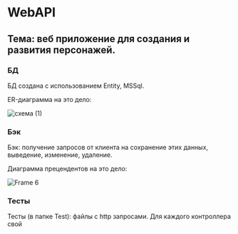 # WebAPI
## Тема: веб приложение для создания и развития персонажей. 
### БД
БД создана с использованием Entity, MSSql. 

ER-диаграмма на это дело:

![схема (1)](https://github.com/user-attachments/assets/d313b31a-13d6-4b73-b3e4-7f9215091c33)

### Бэк

Бэк: получение запросов от клиента на сохранение этих данных, выведение, изменение, удаление. 

Диаграмма прецендентов на это дело:

![Frame 6](https://github.com/InIngini/WebAPI/assets/130362544/9ae92e41-1b39-444d-92b3-696e2eb73a16)

### Тесты
Тесты (в папке Test): файлы с http запросами. Для каждого контроллера свой

